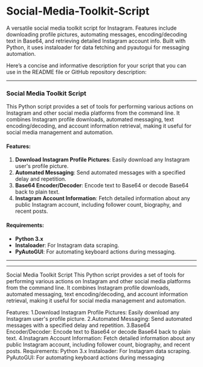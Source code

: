 # Social-Media-Toolkit-Script
A versatile social media toolkit script for Instagram. Features include downloading profile pictures, automating messages, encoding/decoding text in Base64, and retrieving detailed Instagram account info. Built with Python, it uses instaloader for data fetching and pyautogui for messaging automation.

Here’s a concise and informative description for your script that you can use in the README file or GitHub repository description:

---

### Social Media Toolkit Script

This Python script provides a set of tools for performing various actions on Instagram and other social media platforms from the command line. It combines Instagram profile downloads, automated messaging, text encoding/decoding, and account information retrieval, making it useful for social media management and automation.

#### Features:
1. **Download Instagram Profile Pictures**: Easily download any Instagram user's profile picture.
2. **Automated Messaging**: Send automated messages with a specified delay and repetition.
3. **Base64 Encoder/Decoder**: Encode text to Base64 or decode Base64 back to plain text.
4. **Instagram Account Information**: Fetch detailed information about any public Instagram account, including follower count, biography, and recent posts.

#### Requirements:
- **Python 3.x**
- **Instaloader**: For Instagram data scraping.
- **PyAutoGUI**: For automating keyboard actions during messaging.

---

-------------------------------------------------------------------------------------------------------------------------------------------------


Social Media Toolkit Script
This Python script provides a set of tools for performing various actions on Instagram and other social media platforms from the command line. It combines Instagram profile downloads, automated messaging, text encoding/decoding, and account information retrieval, making it useful for social media management and automation.

Features:
1.Download Instagram Profile Pictures: Easily download any Instagram user's profile picture.
2.Automated Messaging: Send automated messages with a specified delay and repetition.
3.Base64 Encoder/Decoder: Encode text to Base64 or decode Base64 back to plain text.
4.Instagram Account Information: Fetch detailed information about any public Instagram account, including follower count, biography, and recent posts.
Requirements:
Python 3.x
Instaloader: For Instagram data scraping.
PyAutoGUI: For automating keyboard actions during messaging
